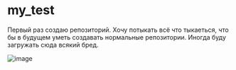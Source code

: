 # my_test
Первый раз создаю репозиторий. Хочу потыкать всё что тыкаеться, что бы в будущем уметь создавать нормальные репозитории.
Иногда буду загружать сюда всякий бред.

![image](https://github.com/user-attachments/assets/6b51fc27-f2cc-403b-bcad-8f0e0f96bb0f)
